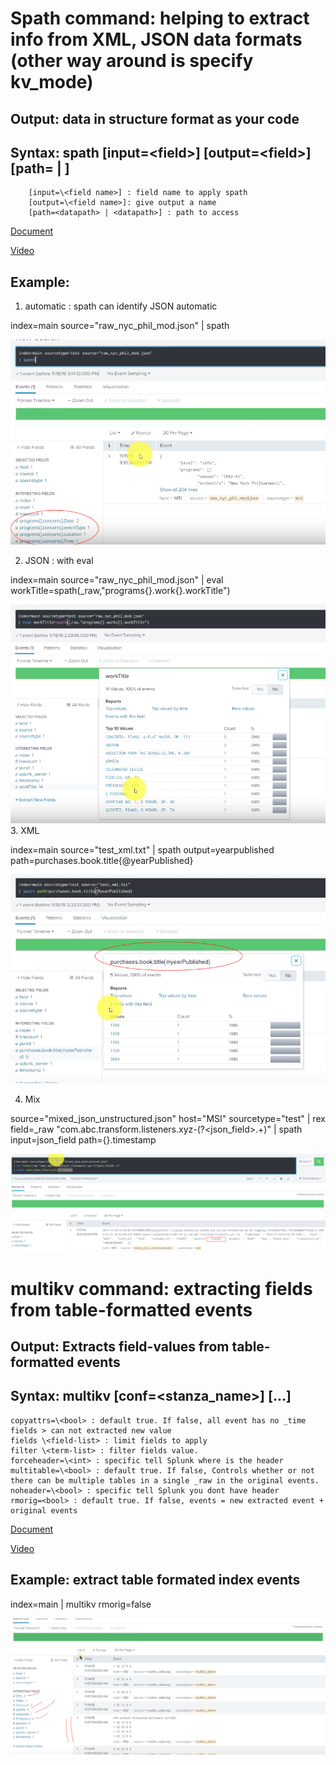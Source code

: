 # Spath command: helping to extract info from XML, JSON data formats (other way around is specify kv_mode)
## Output: data in structure format as your code
## Syntax: spath [input=\<field>] [output=\<field>] [path=<datapath> | <datapath>]

		[input=\<field name>] : field name to apply spath
		[output=\<field name>]: give output a name
		[path=<datapath> | <datapath>] : path to access

[Document](https://docs.splunk.com/Documentation/SplunkCloud/8.0.2001/SearchReference/Spath)

[Video](https://www.youtube.com/watch?v=C3k_v0lzmaM&list=PLSr58-DJdRyZewSrYTUdDF8KpcsJTLn11&index=15)

## Example:
1. automatic : spath can identify JSON automatic
  
index=main source="raw_nyc_phil_mod.json"
| spath

![](image./spath1.png)

2. JSON : with eval 

index=main source="raw_nyc_phil_mod.json"
| eval workTitle=spath(\_raw,"programs{}.work{}.workTitle")

![](image./spath2.png)
3. XML

index=main source="test_xml.txt"
| spath output=yearpublished path=purchases.book.title{@yearPublished}

![](image./spath3.png)

4. Mix

source="mixed_json_unstructured.json" host="MSI" sourcetype="test"
| rex field=\_raw "com\.abc\.transform\.listeners\.xyz-(?<json_field>.+)"
| spath input=json_field path={}.timestamp

![](image./spath4.png)



# multikv command: extracting fields from table-formatted events
## Output: Extracts field-values from table-formatted events
## Syntax: multikv [conf=\<stanza_name>] [<multikv-option>...]

	copyattrs=\<bool> : default true. If false, all event has no _time fields > can not extracted new value
	fields \<field-list> : limit fields to apply
	filter \<term-list> : filter fields value.
	forceheader=\<int> : specific tell Splunk where is the header
	multitable=\<bool> : default true. If false, Controls whether or not there can be multiple tables in a single _raw in the original events.
	noheader=\<bool> : specific tell Splunk you dont have header
	rmorig=<bool> : default true. If false, events = new extracted event + original events
[Document](https://docs.splunk.com/Documentation/SplunkCloud/8.0.2001/SearchReference/Multikv)

[Video](https://www.youtube.com/watch?v=8kWgDVZZ0GQ)
## Example: extract table formated index events 

index=main | multikv rmorig=false

![](image./multikv.png)
